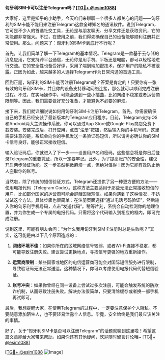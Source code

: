 **匈牙利SIM卡可以注册Telegram吗？[[TG💪+ @esim1088](https://t.me/s/esim1088)]**

大家好，这里是知乎的小助手，今天咱们来聊聊一个很多人都关心的问题——匈牙利的SIM卡能不能用来注册Telegram这款全球知名的通讯软件。说到Telegram，它可是不少人的首选社交工具，无论是与朋友聊天、分享文件还是获取资讯，它的功能都非常强大。不过，在使用之前，我们得先确保自己的设备能够顺利注册并正常使用。那么，问题来了：匈牙利的SIM卡到底行不行呢？

首先，让我们简单了解一下Telegram的基本情况。Telegram是一款基于云存储的消息应用，它支持跨平台通信，无论你是用手机、平板还是电脑，都可以轻松地进行交流。它的安全性也备受好评，采用了端到端加密技术，保护用户的隐私不被泄露。正因为如此，越来越多的人选择Telegram作为日常沟通的首选工具。

回到正题，匈牙利的SIM卡能否注册Telegram呢？答案是肯定的！只要你有一张有效的匈牙利SIM卡，并且你的设备支持移动网络连接，那么就可以顺利完成注册过程。不过，在实际操作中，可能会遇到一些小插曲，比如网络不稳定或者运营商限制等。因此，我们需要做好充分准备，才能避免不必要的麻烦。

接下来，我们就详细说说如何用匈牙利SIM卡注册Telegram。首先，你需要确保自己的手机已经安装了最新版本的Telegram应用程序。目前，Telegram支持iOS和Android两大主流操作系统，你可以通过App Store或Google Play商店免费下载安装。安装完成后，打开应用，点击“注册”按钮，然后输入你的手机号码。这里需要注意的是，系统会向你的手机发送一条验证码短信，所以请务必确认你的SIM卡信号良好，能够正常接收短信。

输入验证码后，你就进入了下一步——设置用户名和密码。这些信息将是你日后登录Telegram的重要凭证，所以一定要牢记。此外，为了提高账户的安全性，建议开启两步验证功能。这一步虽然稍微麻烦一点，但绝对值得！因为它能有效防止他人盗取你的账号。

当然啦，除了传统的短信验证方式，Telegram还提供了另一种更方便的方法——使用电报代码（Telegram Code）。这种方法主要适用于那些无法正常接收短信的用户，比如部分国家的运营商可能会屏蔽国际短信。如果你遇到了这种情况，不妨试试这个方法。具体步骤也很简单：在注册页面选择“通过电话号码验证”，然后输入你的匈牙利手机号码，点击“发送代码”。稍等片刻，系统会自动检测你的地理位置，并为你生成一个专属的电报代码。只需将这个代码输入到相应的框内，即可完成注册。

说到这里，可能有朋友会问：“为什么我用匈牙利SIM卡注册时总是失败呢？”其实，这可能是由以下几个原因造成的：

1. **网络环境不佳**：如果你所在的区域网络信号较弱，或者Wi-Fi连接不稳定，都可能导致注册失败。建议尝试更换地点，寻找信号更强的地方重新操作。
   
2. **运营商限制**：某些国家或地区的电信运营商可能会对国际短信服务进行限制，导致验证码无法正常送达。这种情况下，你可以考虑使用电报代码代替短信验证。
   
3. **账号冲突**：如果你曾经在同一设备上尝试过多次注册，可能会触发系统的防欺诈机制，从而导致注册失败。解决办法很简单，只要清除缓存或者换一部手机再试即可。

最后，我想提醒大家，在使用Telegram的过程中，一定要注意保护个人隐私。不要随意添加陌生人，也不要轻易泄露个人信息。毕竟，安全始终是我们最应该关注的事情。

好了，关于“匈牙利SIM卡是否可以注册Telegram”的话题就聊到这里啦！希望这篇文章能给大家带来帮助。如果你还有其他疑问，欢迎随时留言讨论哦~ [[TG💪+ @esim1088](https://t.me/s/esim1088)]

[[TG💪+ @esim1088](https://t.me/s/esim1088) ![Image](https://i.postimg.cc/4NQfJmqS/Snipaste-2025-05-13-00-14-12.png)]